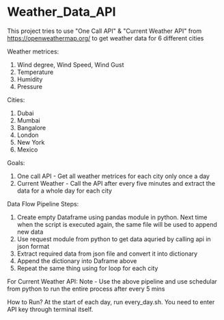 # Weather_Data_API
This project tries to use "One Call API" &amp; "Current Weather API" from https://openweathermap.org/ to get weather data for 6 different cities

Weather metrices:
1. Wind degree, Wind Speed, Wind Gust
2. Temperature
3. Humidity
4. Pressure

Cities:
1. Dubai
2. Mumbai
3. Bangalore
4. London
5. New York
6. Mexico

Goals:
1. One call API - Get all weather metrices for each city only once a day
2. Current Weather - Call the API after every five minutes and extract the data for a whole day for each city

Data Flow Pipeline Steps:
1. Create empty Dataframe using pandas module in python. Next time when the script is executed again, the same file will be used to append new data
2. Use request module from python to get data aquried by calling api in json format
3. Extract required data from json file and convert it into dictionary
4. Append the dictionary into Daframe above
5. Repeat the same thing using for loop for each city

For Current Weather API:
Note - Use the above pipeline and use schedular from python to run the entire process after every 5 mins

How to Run?
At the start of each day, run every_day.sh. You need to enter API key through terminal itself.
